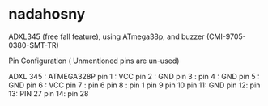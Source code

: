 # nadahosny
ADXL345 (free fall feature), using ATmega38p, and buzzer (CMI-9705-0380-SMT-TR)

Pin Configuration ( Unmentioned pins are un-used)

ADXL 345 :     ATMEGA328P
pin 1 : VCC 
pin 2 : GND
pin 3 :
pin 4 : GND
pin 5 : GND
pin 6 : VCC 
pin 7 :        pin 6
pin 8 :        pin 1
pin 9
pin 10
pin 11: GND
pin 12:
pin 13:       PIN 27
pin 14:       pin 28
